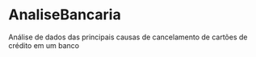 # AnaliseBancaria
Análise de dados das principais causas de cancelamento de cartões de crédito em um banco
